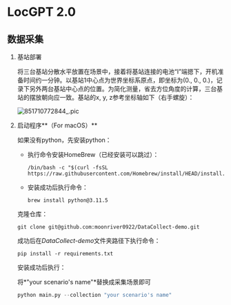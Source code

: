 # LocGPT 2.0

## 数据采集

1. 基站部署

   将三台基站分散水平放置在场景中，接着将基站连接的电池“I”端摁下，开机准备时间约一分钟。以基站1中心点为世界坐标系原点，即坐标为(0., 0., 0.)，记录下另外两台基站中心点的位置。为简化测量，省去方位角度的计算，三台基站的摆放朝向应一致。基站的x, y, z参考坐标轴如下（右手螺旋）：

   ![851710772844_.pic](https://img.xwyue.com/i/2024/03/18/65f852d70f15b.jpg)

2. 启动程序**（For macOS）**

   如果没有python，先安装python：

   - 执行命令安装HomeBrew（已经安装可以跳过）：

     ```shell
     /bin/bash -c "$(curl -fsSL https://raw.githubusercontent.com/Homebrew/install/HEAD/install.sh)"
     ```

   - 安装成功后执行命令：

     ```shell
     brew install python@3.11.5
     ```

   克隆仓库：

   ```shell
   git clone git@github.com:moonriver0922/DataCollect-demo.git
   ```

   成功后在*DataCollect-demo*文件夹路径下执行命令：

   ```shell
   pip install -r requirements.txt
   ```

   安装成功后执行：

   将*"your scenario's name"*替换成采集场景即可

   ```python
   python main.py --collection "your scenario's name"
   ```
